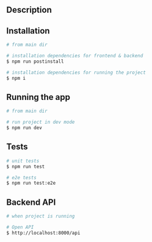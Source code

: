 ## Description

## Installation

```bash
# from main dir

# installation dependencies for frontend & backend
$ npm run postinstall

# installation dependencies for running the project
$ npm i
```

## Running the app

```bash
# from main dir

# run project in dev mode
$ npm run dev
```

## Tests

```bash
# unit tests
$ npm run test

# e2e tests
$ npm run test:e2e
```

## Backend API

```bash
# when project is running

# Open API
$ http://localhost:8000/api
```
